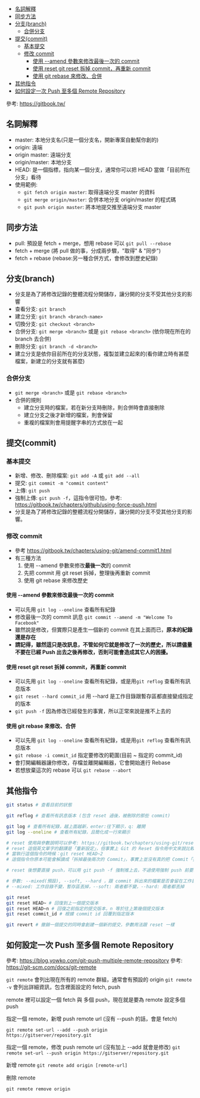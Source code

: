 - [名詞解釋](#名詞解釋)
- [同步方法](#同步方法)
- [分支(branch)](#分支branch)
  - [合併分支](#合併分支)
- [提交(commit)](#提交commit)
  - [基本提交](#基本提交)
  - [修改 commit](#修改-commit)
    - [使用 --amend 參數來修改最後一次的 commit](#使用---amend-參數來修改最後一次的-commit)
    - [使用 reset git reset 拆掉 commit，再重新 commit](#使用-reset-git-reset-拆掉-commit再重新-commit)
    - [使用 git rebase 來修改、合併](#使用-git-rebase-來修改合併)
- [其他指令](#其他指令)
- [如何設定一次 Push 至多個 Remote Repository](#如何設定一次-push-至多個-remote-repository)

參考: https://gitbook.tw/

## 名詞解釋

- master: 本地分支名(只是一個分支名，開新專案自動幫你創的)
- origin: 遠端
- origin master: 遠端分支
- origin/master: 本地分支
- HEAD: 是一個指標，指向某一個分支，通常你可以把 HEAD 當做「目前所在分支」看待
- 使用範例:
  - `git fetch origin master`: 取得遠端分支 master 的資料
  - `git merge origin/master`: 合併本地分支 origin/master 的程式碼
  - `git push origin master`: 將本地提交推至遠端分支 master

## 同步方法

- pull: 預設是 fetch + merge，想用 rebase 可以 `git pull --rebase`
- fetch + merge (將 pull 做的事，分成兩步驟，"取得" & "同步")
- fetch + rebase (rebase:另一種合併方式，會修改到歷史紀錄)

## 分支(branch)

- 分支是為了將修改記錄的整體流程分開儲存，讓分開的分支不受其他分支的影響
- 查看分支: `git branch`
- 建立分支: `git branch <branch-name>`
- 切換分支: `git checkout <branch>`
- 合併分支: `git merge <branch>` 或是 `git rebase <branch>` (依你現在所在的 branch 去合併)
- 刪除分支: `git branch -d <branch>`
- 建立分支是依你目前所在的分支狀態，複製並建立起來的(看你建立時有甚麼檔案，新建立的分支就有甚麼)

### 合併分支

- `git merge <branch>` 或是 `git rebase <branch>`
- 合併的規則
  - 建立分支時的檔案，若在新分支時刪除，則合併時會直接刪除
  - 建立分支之後才新增的檔案，則會保留
  - 重複的檔案則會用提醒字串的方式放在一起

## 提交(commit)

### 基本提交

- 新增、修改、刪除檔案: `git add -A` 或 `git add --all`
- 提交: `git commit -m "commit content"`
- 上傳: `git push`
- 強制上傳: `git push -f`，這指令很可怕，參考: https://gitbook.tw/chapters/github/using-force-push.html
- 分支是為了將修改記錄的整體流程分開儲存，讓分開的分支不受其他分支的影響。

### 修改 commit

- 參考 https://gitbook.tw/chapters/using-git/amend-commit1.html
- 有三種方法
  1. 使用 --amend 參數來修改**最後一次**的 commit
  2. 先把 commit 用 git reset 拆掉，整理後再重新 commit
  3. 使用 git rebase 來修改歷史

#### 使用 --amend 參數來修改最後一次的 commit

- 可以先用 `git log --oneline` 查看所有紀錄
- 修改最後一次的 commit 訊息 `git commit --amend -m "Welcome To Facebook"`
- 雖然說是修改，但實際只是產生一個新的 commit 在其上面而已，**原本的紀錄還是存在**
- **請記得，雖然這只是改訊息，不管如何它就是修改了一次的歷史，所以請儘量不要在已經 Push 出去之後再修改，否則可能會造成其它人的困擾。**

#### 使用 reset git reset 拆掉 commit，再重新 commit

- 可以先用 `git log --oneline` 查看所有紀錄，或是用`git reflog` 查看所有訊息版本
- `git reset --hard commit_id` 用 --hard 是工作目錄跟暫存區都直接變成指定的版本
- `git push -f` 因為修改已經發生的事實，所以正常來說是推不上去的

#### 使用 git rebase 來修改、合併

- 可以先用 `git log --oneline` 查看所有紀錄，或是用`git reflog` 查看所有訊息版本
- `git rebase -i commit_id` 指定要修改的範圍(目前 ~ 指定的 commit_id)
- 會打開編輯器讓你修改，存檔並離開編輯器，它會開始進行 Rebase
- 若想放棄這次的 rebase 可以 `git rebase --abort`

## 其他指令

```sh
git status # 查看目前的狀態

git reflog # 查看所有訊息版本 (包含 reset 過後，被刪除的那些 commit)

git log # 查看所有紀錄，越上面越新，enter:往下顯示，q: 離開
git log --oneline # 查看所有紀錄，且簡化成一行來顯示

# reset 使用與參數說明可以參考: https://gitbook.tw/chapters/using-git/reset-commit.html
# reset 這個英文單字的翻譯是「重新設定」，但事實上 Git 的 Reset 指令用中文來說比較像是「前往」或「變成」
# 當執行這個指令的時候：git reset HEAD~2
# 這個指令你原本可能會解讀成「拆掉最後兩次的 Commit」，事實上並沒有真的把 Commit「拆掉」（放心，所有的 Commit 都還在

# reset 後想要直接 push，可以用 git push -f 強制推上去，不過使用強制 push 前要三思

# 參數: --mixed(預設), --soft, --hard ，跟 commit 拆出來的檔案是否會留在工作目錄有關，
# --mixed: 工作目錄不變，暫存區丟掉，--soft: 兩者都不變，--hard: 兩者都丟掉

git reset
git reset HEAD~ # 回復到上一個提交版本
git reset HEAD~n # 回復之前指定的提交版本，n 等於往上第幾個提交版本
git reset commit_id # 根據 commit id 回覆到指定版本

git revert # 撤銷一個提交的同時會創建一個新的提交，參數用法跟 reset 一樣
```

## 如何設定一次 Push 至多個 Remote Repository

參考: https://blog.yowko.com/git-push-multiple-remote-repository
參考: https://git-scm.com/docs/git-remote

`git remote` 會列出現在所有的 remote 群組，通常會有預設的 origin
`git remote -v` 會列出詳細資訊，包含裡面設定的 fetch, push

remote 裡可以設定一個 fetch 與 多個 push，現在就是要為 remote 設定多個 push

指定一個 remote，新增 push remote url (沒有 --push 的話，會是 fetch)

`git remote set-url --add --push origin https://gitserver/repository.git`

指定一個 remote，修改 push remote url (沒有加上 --add 就會是修改)
`git remote set-url --push origin https://gitserver/repository.git`

新增 remote
`git remote add origin [remote-url]`

刪除 remote

`git remote remove origin`
